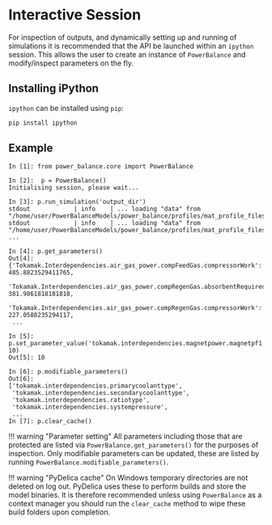 # Interactive Session
For inspection of outputs, and dynamically setting up and running of simulations it is recommended that the API be launched within an `ipython` session. This allows the user to create an instance of `PowerBalance` and modify/inspect parameters on the fly.

## Installing iPython
`ipython` can be installed using `pip`:

```bash
pip install ipython
```

## Example

```ipython
In [1]: from power_balance.core import PowerBalance

In [2]:  p = PowerBalance()
Initialising session, please wait...

In [3]: p.run_simulation('output_dir')
stdout            | info    | ... loading "data" from "/home/user/PowerBalanceModels/power_balance/profiles/mat_profile_files/ThermalPowerOut.mat"
stdout            | info    | ... loading "data" from "/home/user/PowerBalanceModels/power_balance/profiles/mat_profile_files/currentCS.mat"
...

In [4]: p.get_parameters()
Out[4]: 
{'Tokamak.Interdependencies.air_gas_power.compFeedGas.compressorWork': 485.8823529411765,
 'Tokamak.Interdependencies.air_gas_power.compRegenGas.absorbentRequired': 381.9861818181818,
 'Tokamak.Interdependencies.air_gas_power.compRegenGas.compressorWork': 227.0588235294117,
 ...

In [5]: p.set_parameter_value('tokamak.interdependencies.magnetpower.magnetpf1.numcoils', 10)
Out[5]: 10

In [6]: p.modifiable_parameters()
Out[6]: 
['tokamak.interdependencies.primarycoolanttype',
 'tokamak.interdependencies.secondarycoolanttype',
 'tokamak.interdependencies.ratiotype',
 'tokamak.interdependencies.systempressure',
 ...
In [7]: p.clear_cache()
```

!!! warning "Parameter setting"
    All parameters including those that are protected are listed via `PowerBalance.get_parameters()` for
    the purposes of inspection. Only modifiable parameters can be updated, these are listed by running `PowerBalance.modifiable_parameters()`.

!!! warning "PyDelica cache"
    On Windows temporary directories are not deleted on log out. PyDelica uses these to perform builds and store
    the model binaries. It is therefore recommended unless using `PowerBalance` as a context manager you should
    run the `clear_cache` method to wipe these build folders upon completion.





